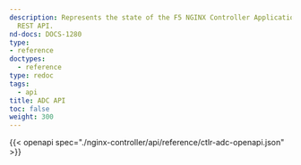```yaml
---
description: Represents the state of the F5 NGINX Controller Application Delivery
  REST API.
nd-docs: DOCS-1280
type:
- reference
doctypes:
  - reference
type: redoc
tags:
  - api
title: ADC API
toc: false
weight: 300
---
```


{{< openapi spec="./nginx-controller/api/reference/ctlr-adc-openapi.json" >}}
